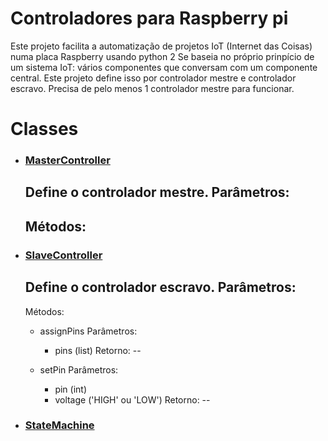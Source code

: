 # Controladores para Raspberry pi 

Este projeto facilita a automatização de projetos IoT (Internet das Coisas) numa placa Raspberry usando python 2
Se baseia no próprio prinpício de um sistema IoT: vários componentes que conversam com um componente central.
Este projeto define isso por controlador mestre e controlador escravo. Precisa de pelo menos 1 controlador mestre para funcionar.

# Classes

* ### [MasterController](https://github.com/Ratonhnaketon/Raspberry_pi_controllers/blob/master/Core/masterController.py)

  Define o controlador mestre.
  Parâmetros: 
    --
  
  Métodos:
    --

* ### [SlaveController](https://github.com/Ratonhnaketon/Raspberry_pi_controllers/blob/master/Core/slaveController.py)

  Define o controlador escravo.
  Parâmetros:
    --
   Métodos:
   * assignPins
      Parâmetros: 
      * pins (list)
      Retorno: 
      --
      
   * setPin
      Parâmetros: 
      * pin (int)
      * voltage ('HIGH' ou 'LOW')
      Retorno:
      --
      
* ### [StateMachine](https://github.com/Ratonhnaketon/Raspberry_pi_controllers/blob/master/Core/slaveController.py)

